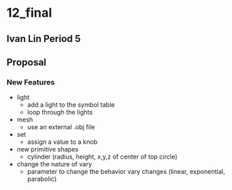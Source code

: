 # 12_final
## Ivan Lin Period 5
## Proposal
### New Features
- light
  - add a light to the symbol table
  - loop through the lights
- mesh
  - use an external .obj file
- set
  - assign a value to a knob
- new primitive shapes
  - cylinder (radius, height, x,y,z of center of top circle)
- change the nature of vary
  - parameter to change the behavior vary changes (linear, exponential, parabolic)
  
